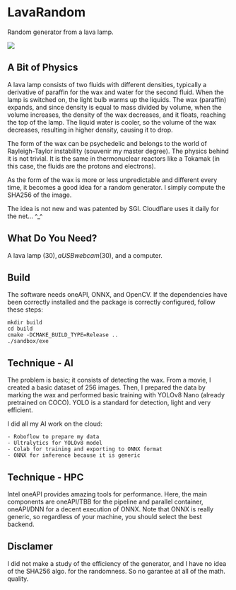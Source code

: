 # LavaRandom

Random generator from a lava lamp.

<img src="./movie/lavalamp.gif"/>

## A Bit of Physics

A lava lamp consists of two fluids with different densities, typically a derivative of paraffin for the wax and water for the second fluid. When the lamp is switched on, the light bulb warms up the liquids. The wax (paraffin) expands, and since density is equal to mass divided by volume, when the volume increases, the density of the wax decreases, and it floats, reaching the top of the lamp. The liquid water is cooler, so the volume of the wax decreases, resulting in higher density, causing it to drop.

The form of the wax can be psychedelic and belongs to the world of Rayleigh-Taylor instability (souvenir my master degree). The physics behind it is not trivial. It is the same in thermonuclear reactors like a Tokamak (in this case, the fluids are the protons and electrons).

As the form of the wax is more or less unpredictable and different every time, it becomes a good idea for a random generator. I simply compute the SHA256 of the image.

The idea is not new and was patented by SGI. Cloudflare uses it daily for the net... ^_^

## What Do You Need?

A lava lamp ($30), a USB webcam ($30), and a computer.

## Build

The software needs oneAPI, ONNX, and OpenCV. If the dependencies have been correctly installed and the package is correctly configured, follow these steps:

```
mkdir build
cd build
cmake -DCMAKE_BUILD_TYPE=Release ..
./sandbox/exe
```

## Technique - AI

The problem is basic; it consists of detecting the wax. From a movie, I created a basic dataset of 256 images. Then, I prepared the data by marking the wax 
and performed basic training with YOLOv8 Nano (already pretrained on COCO). YOLO is a standard for detection, light and very efficient. 

I did all my AI work on the cloud:

```
- Roboflow to prepare my data
- Ultralytics for YOLOv8 model
- Colab for training and exporting to ONNX format
- ONNX for inference because it is generic
```

## Technique - HPC

Intel oneAPI provides amazing tools for performance. Here, the main components are oneAPI/TBB for the pipeline and parallel container, oneAPI/DNN for a decent execution of ONNX. Note that ONNX is really generic, so regardless of your machine, you should select the best backend.

## Disclamer

I did not make a study of the efficiency of the generator, and I have no idea of the SHA256 algo. for the randomness. So no garantee at all of the math. quality. 


